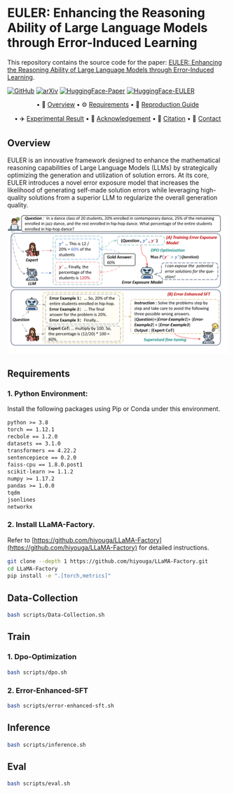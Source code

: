 # EULER: Enhancing the Reasoning Ability of Large Language Models through Error-Induced Learning

This repository contains the source code for the paper: [EULER: Enhancing the Reasoning Ability of Large Language Models through Error-Induced Learning]().

[![GitHub](https://img.shields.io/badge/GitHub-EULER-black?logo=github)](https://github.com/NEUIR/EULER/edit/main/README.md)
[![arXiv](https://img.shields.io/badge/arXiv-anonymous-B31B1B?logo=arxiv&logoColor=white)](https://arxiv.org/pdf/xxxx.xxxxx)
[![HuggingFace-Paper](https://img.shields.io/badge/HuggingFace-anonymous-yellow?logo=huggingface)](https://huggingface.co/papers/xxxx.xxxxx)
[![HuggingFace-EULER](https://img.shields.io/badge/HuggingFace-EULER-yellowgreen)](https://huggingface.co/qizheyanger/EULER)

<div align="center">
<p align="center" dir="auto">

• 🎯 [Overview](#overview) 
• ⚙️ [Requirements](#requirements)
• 🔧 [Reproduction Guide](#reproduction-guide)
</p>
<p align="center" dir="auto">

• ✈️ [Experimental Result](#experimental-result) 
• 📃 [Acknowledgement](#acknowledgement) 
• 📝 [Citation](#citation)
• 📨 [Contact](#contact)
</p>
</div>


## Overview

EULER is an innovative framework designed to enhance the mathematical reasoning capabilities of Large Language Models (LLMs) by strategically optimizing the generation and utilization of solution errors. At its core, EULER introduces a novel error exposure model that increases the likelihood of generating self-made solution errors while leveraging high-quality solutions from a superior LLM to regularize the overall generation quality.

![](figs/图片1.png)

## Requirements

### 1. Python Environment:

Install the following packages using Pip or Conda under this environment.

```
python >= 3.8
torch == 1.12.1
recbole == 1.2.0
datasets == 3.1.0
transformers == 4.22.2
sentencepiece == 0.2.0
faiss-cpu == 1.8.0.post1
scikit-learn >= 1.1.2
numpy >= 1.17.2
pandas >= 1.0.0
tqdm
jsonlines
networkx
```
### 2. Install LLaMA-Factory.
Refer to [https://github.com/hiyouga/LLaMA-Factory](https://github.com/hiyouga/LLaMA-Factory) for detailed instructions.

```bash
git clone --depth 1 https://github.com/hiyouga/LLaMA-Factory.git
cd LLaMA-Factory
pip install -e ".[torch,metrics]"
```

## Data-Collection

```bash
bash scripts/Data-Collection.sh 
```

## Train

### 1. Dpo-Optimization

```bash
bash scripts/dpo.sh
```

### 2. Error-Enhanced-SFT

```bash
bash scripts/error-enhanced-sft.sh 
```

## Inference

```bash
bash scripts/inference.sh 
```

## Eval
```bash
bash scripts/eval.sh 
```
